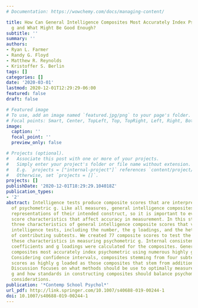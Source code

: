 ```yaml
---
# Documentation: https://wowchemy.com/docs/managing-content/

title: How Can General Intelligence Composites Most Accurately Index Psychometric
  g and What Might Be Good Enough?
subtitle: ''
summary: ''
authors:
- Ryan L. Farmer
- Randy G. Floyd
- Matthew R. Reynolds
- Kristoffer S. Berlin
tags: []
categories: []
date: '2020-03-01'
lastmod: 2020-12-01T12:29:29-06:00
featured: false
draft: false

# Featured image
# To use, add an image named `featured.jpg/png` to your page's folder.
# Focal points: Smart, Center, TopLeft, Top, TopRight, Left, Right, BottomLeft, Bottom, BottomRight.
image:
  caption: ''
  focal_point: ''
  preview_only: false

# Projects (optional).
#   Associate this post with one or more of your projects.
#   Simply enter your project's folder or file name without extension.
#   E.g. `projects = ["internal-project"]` references `content/project/deep-learning/index.md`.
#   Otherwise, set `projects = []`.
projects: []
publishDate: '2020-12-01T18:29:29.104018Z'
publication_types:
- '2'
abstract: Intelligence tests produce composite scores that are interpreted as indexes
  of psychometric g. Like all measures, general intelligence composites are not pure
  representations of their intended construct, so it is important to evaluate the
  score characteristics that affect accuracy in measurement. In this study, we identified
  three characteristics of general intelligence composite scores that vary across
  intelligence tests, including the number, the g loadings, and the heterogeneity
  of contributing subtests. We created 77 composite scores to test the influence of
  these characteristics in measuring psychometric g. Internal consistency reliability
  coefficients and g loadings were calculated for the composites. General intelligence
  composites most accurately index psychometric using numerous highly g-loaded subtests.
  Considering confidence intervals, composites stemming from four subtests produced
  scores as highly g loaded as those composites that stem from additional subtests.
  Discussion focuses on what methods should be use to optimally measure psychometric
  g and how standards in constructing composites should balance psychometric and practical
  considerations.
publication: '*Contemp School Psychol*'
url_pdf: http://link.springer.com/10.1007/s40688-019-00244-1
doi: 10.1007/s40688-019-00244-1
---
```

